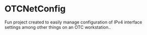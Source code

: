 # OTCNetConfig
Fun project created to easily manage configuration of IPv4 interface settings among other things on an OTC workstation..
